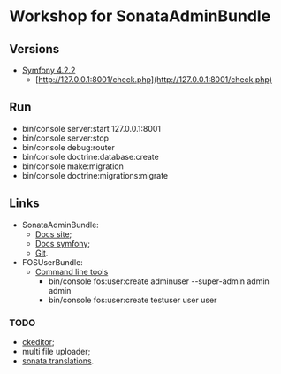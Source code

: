 # Workshop for SonataAdminBundle

## Versions
- [Symfony 4.2.2](https://symfony.com/doc/4.2/setup.html)
  - [http://127.0.0.1:8001/check.php](http://127.0.0.1:8001/check.php)

## Run
- bin/console server:start 127.0.0.1:8001
- bin/console server:stop
- bin/console debug:router
- bin/console doctrine:database:create
- bin/console make:migration
- bin/console doctrine:migrations:migrate

## Links
- SonataAdminBundle:
  - [Docs site](https://sonata-project.org/bundles/admin/3-x/doc/index.html);
  - [Docs symfony](https://symfony.com/doc/master/bundles/SonataAdminBundle/getting_started/installation.html);
  - [Git](https://github.com/sonata-project/SonataAdminBundle/).
- FOSUserBundle:
  - [Command line tools](https://symfony.com/doc/2.0/bundles/FOSUserBundle/command_line_tools.html)
    - bin/console fos:user:create adminuser --super-admin admin admin
    - bin/console fos:user:create testuser user user
    
### TODO
- [ckeditor](https://sonata-project.org/bundles/formatter/master/doc/reference/installation.html);
- multi file uploader;
- [sonata translations](https://symfony.com/doc/3.x/bundles/SonataAdminBundle/reference/translation.html).
